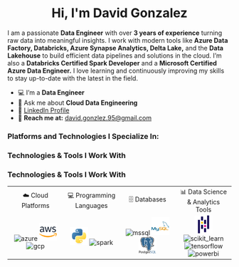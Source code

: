 <h1 align="center">Hi, I'm David Gonzalez</h1>

I am a passionate **Data Engineer** with over **3 years of experience** turning raw data into meaningful insights. I work with modern tools like **Azure Data Factory, Databricks, Azure Synapse Analytics, Delta Lake,** and the **Data Lakehouse** to build efficient data pipelines and solutions in the cloud. I’m also a **Databricks Certified Spark Developer** and a **Microsoft Certified Azure Data Engineer.** I love learning and continuously improving my skills to stay up-to-date with the latest in the field.

- 💻 I’m a **Data Engineer**
- 💬 Ask me about **Cloud Data Engineering**
- 🔗 [LinkedIn Profile](https://www.linkedin.com/in/davidgh95/)
- 📧 **Reach me at:** david.gonzlez.95@gmail.com  

### Platforms and Technologies I Specialize In:
### Technologies & Tools I Work With

### Technologies & Tools I Work With

<table>
  <tr>
    <td style="width: 25%; text-align: center;">☁️ Cloud Platforms</td>
    <td style="width: 25%; text-align: center;">💻 Programming Languages</td>
    <td style="width: 25%; text-align: center;">🗄️ Databases</td>
    <td style="width: 25%; text-align: center;">📊 Data Science & Analytics Tools</td>
  </tr>
  <tr>
    <td style="width: 25%; text-align: center;">
      <a href="https://azure.microsoft.com/en-in/" target="_blank" rel="noreferrer" style="text-decoration: none;"> 
        <img src="https://www.vectorlogo.zone/logos/microsoft_azure/microsoft_azure-icon.svg" alt="azure" width="40" height="40"/> 
      </a>
      <a href="https://aws.amazon.com" target="_blank" rel="noreferrer" style="text-decoration: none;"> 
        <img src="https://raw.githubusercontent.com/devicons/devicon/master/icons/amazonwebservices/amazonwebservices-original-wordmark.svg" alt="aws" width="40" height="40"/> 
      </a>
      <a href="https://cloud.google.com" target="_blank" rel="noreferrer" style="text-decoration: none;"> 
        <img src="https://www.vectorlogo.zone/logos/google_cloud/google_cloud-icon.svg" alt="gcp" width="40" height="40"/> 
      </a>
    </td>
    <td style="width: 25%; text-align: center;">
      <a href="https://www.python.org" target="_blank" rel="noreferrer" style="text-decoration: none;"> 
        <img src="https://raw.githubusercontent.com/devicons/devicon/master/icons/python/python-original.svg" alt="python" width="40" height="40"/> 
      </a>
      <a href="https://spark.apache.org/" target="_blank" rel="noreferrer" style="text-decoration: none;"> 
        <img src="https://upload.wikimedia.org/wikipedia/commons/f/f3/Apache_Spark_logo.svg" alt="spark" width="40" height="40"/> 
      </a>
    </td>
    <td style="width: 25%; text-align: center;">
      <a href="https://www.microsoft.com/en-us/sql-server" target="_blank" rel="noreferrer" style="text-decoration: none;"> 
        <img src="https://www.svgrepo.com/show/303229/microsoft-sql-server-logo.svg" alt="mssql" width="40" height="40"/> 
      </a>
      <a href="https://www.mysql.com/" target="_blank" rel="noreferrer" style="text-decoration: none;"> 
        <img src="https://raw.githubusercontent.com/devicons/devicon/master/icons/mysql/mysql-original-wordmark.svg" alt="mysql" width="40" height="40"/> 
      </a>
      <a href="https://www.postgresql.org" target="_blank" rel="noreferrer" style="text-decoration: none;"> 
        <img src="https://raw.githubusercontent.com/devicons/devicon/master/icons/postgresql/postgresql-original-wordmark.svg" alt="postgresql" width="40" height="40"/> 
      </a>
    </td>
    <td style="width: 25%; text-align: center;">
      <a href="https://pandas.pydata.org/" target="_blank" rel="noreferrer" style="text-decoration: none;"> 
        <img src="https://raw.githubusercontent.com/devicons/devicon/2ae2a900d2f041da66e950e4d48052658d850630/icons/pandas/pandas-original.svg" alt="pandas" width="40" height="40"/> 
      </a>
      <a href="https://scikit-learn.org/" target="_blank" rel="noreferrer" style="text-decoration: none;"> 
        <img src="https://upload.wikimedia.org/wikipedia/commons/0/05/Scikit_learn_logo_small.svg" alt="scikit_learn" width="40" height="40"/> 
      </a>
      <a href="https://www.tensorflow.org/" target="_blank" rel="noreferrer" style="text-decoration: none;"> 
        <img src="https://www.vectorlogo.zone/logos/tensorflow/tensorflow-icon.svg" alt="tensorflow" width="40" height="40"/> 
      </a>
      <a href="https://powerbi.microsoft.com/" target="_blank" rel="noreferrer" style="text-decoration: none;"> 
        <img src="https://www.vectorlogo.zone/logos/microsoft_powerbi/microsoft_powerbi-icon.svg" alt="powerbi" width="40" height="40"/> 
      </a>
    </td>
  </tr>
</table>


